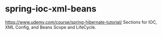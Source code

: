 # spring-ioc-xml-beans
https://www.udemy.com/course/spring-hibernate-tutorial/ Sections for IOC, XML Config, and Beans Scope and LifeCycle.
